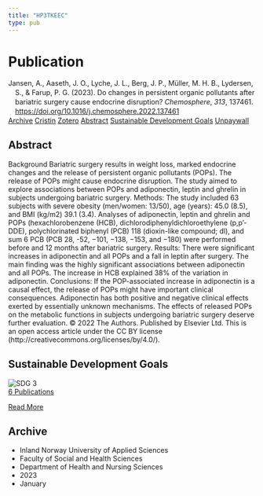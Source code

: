 ```yaml
---
title: "HP3TKEEC"
type: pub
---
```

<h1>Publication</h1>
<article id="csl-bib-container-HP3TKEEC" class="csl-bib-container">
  <div class="csl-bib-body" style="line-height: 1.35; padding-left: 1em; text-indent:-1em;">
  <div class="csl-entry">Jansen, A., Aaseth, J. O., Lyche, J. L., Berg, J. P., M&#xFC;ller, M. H. B., Lydersen, S., &amp; Farup, P. G. (2023). Do changes in persistent organic pollutants after bariatric surgery cause endocrine disruption? <i>Chemosphere</i>, <i>313</i>, 137461. <a href="https://doi.org/10.1016/j.chemosphere.2022.137461">https://doi.org/10.1016/j.chemosphere.2022.137461</a></div>
</div>
  <div class="csl-bib-buttons">
    <a href="#taxonomy-article-HP3TKEEC" class="csl-bib-button">Archive</a>
    <a href="https://app.cristin.no/results/show.jsf?id=2109824" alt="Cristin URL" class="csl-bib-button">Cristin</a>
    <a href="http://zotero.org/groups/5402882/items/HP3TKEEC" alt="Zotero URL" class="csl-bib-button">Zotero</a>
    <a href="#abstract-article-HP3TKEEC" class="csl-bib-button">Abstract</a>
    <a href="#sdg-article-HP3TKEEC" class="csl-bib-button">Sustainable Development Goals</a>
    <a href="https://doi.org/10.1016/j.chemosphere.2022.137461" class="csl-bib-button">Unpaywall</a>
  </div>
  <div id="csl-bib-meta-container-HP3TKEEC"></div>
</article>
<div id="csl-bib-meta-HP3TKEEC" class="csl-bib-meta">
  <article id="abstract-article-HP3TKEEC" class="abstract-article">
    <h1>Abstract</h1>
    Background Bariatric surgery results in weight loss, marked endocrine changes and the release of persistent organic pollutants (POPs). The release of POPs might cause endocrine disruption. The study aimed to explore associations between POPs and adiponectin, leptin and ghrelin in subjects undergoing bariatric surgery. Methods: The study included 63 subjects with severe obesity (men/women: 13/50), age (years): 45.0 (8.5), and BMI (kg/m2) 39.1 (3.4). Analyses of adiponectin, leptin and ghrelin and POPs (hexachlorobenzene (HCB), dichlorodiphenyldichloroethylene (p,p’-DDE), polychlorinated biphenyl (PCB) 118 (dioxin-like compound; dl), and sum 6 PCB (PCB 28, -52, −101, −138, −153, and −180) were performed before and 12 months after bariatric surgery. Results: There were significant increases in adiponectin and all POPs and a fall in leptin after surgery. The main finding was the highly significant associations between adiponectin and all POPs. The increase in HCB explained 38% of the variation in adiponectin. Conclusions: If the POP-associated increase in adiponectin is a causal effect, the release of POPs might have important clinical consequences. Adiponectin has both positive and negative clinical effects exerted by essentially unknown mechanisms. The effects of released POPs on the metabolic functions in subjects undergoing bariatric surgery deserve further evaluation. © 2022 The Authors. Published by Elsevier Ltd. This is an open access article under the CC BY license (http://creativecommons.org/licenses/by/4.0/).
  </article>
  <article id="sdg-article-HP3TKEEC" class="sdg-article">
    <h1>Sustainable Development Goals</h1>
    <div class="sdg-container"><div id="sdg3" class="sdg"> <img src="{{< params subfolder >}}images/sdg/sdg03_en.png" class="image" alt="SDG 3"> <div class="sdg-overlay"> <a href="{{< params subfolder >}}en/archive/?sdg=3#archive" class="sdg-publication-count"><span>6</span> Publications</a> <p><a href="https://sdgs.un.org/goals/goal3" class="sdg-read-more">Read More</a></p> </div> </div></div>
  </article>
  <article id="taxonomy-article-HP3TKEEC" class="taxonomy-article">
    <h1>Archive</h1>
    <ul>
      <li>Inland Norway University of Applied Sciences</li>
      <li>Faculty of Social and Health Sciences</li>
      <li>Department of Health and Nursing Sciences</li>
      <li>2023</li>
      <li>January</li>
    </ul>
  </article>
</div>
